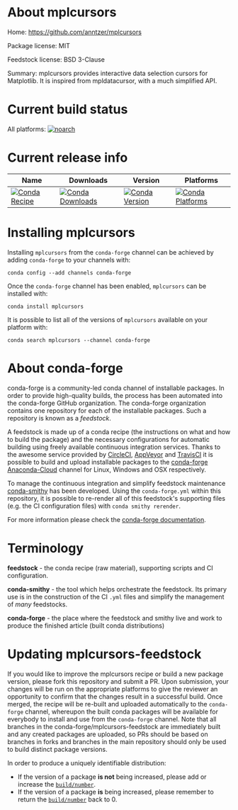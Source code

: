 About mplcursors
================

Home: https://github.com/anntzer/mplcursors

Package license: MIT

Feedstock license: BSD 3-Clause

Summary: mplcursors provides interactive data selection cursors for Matplotlib. It is inspired from mpldatacursor, with a much simplified API.



Current build status
====================

All platforms:
[![noarch](https://img.shields.io/circleci/project/github/conda-forge/mplcursors-feedstock/master.svg?label=noarch)](https://circleci.com/gh/conda-forge/mplcursors-feedstock)

Current release info
====================

| Name | Downloads | Version | Platforms |
| --- | --- | --- | --- |
| [![Conda Recipe](https://img.shields.io/badge/recipe-mplcursors-green.svg)](https://anaconda.org/conda-forge/mplcursors) | [![Conda Downloads](https://img.shields.io/conda/dn/conda-forge/mplcursors.svg)](https://anaconda.org/conda-forge/mplcursors) | [![Conda Version](https://img.shields.io/conda/vn/conda-forge/mplcursors.svg)](https://anaconda.org/conda-forge/mplcursors) | [![Conda Platforms](https://img.shields.io/conda/pn/conda-forge/mplcursors.svg)](https://anaconda.org/conda-forge/mplcursors) |

Installing mplcursors
=====================

Installing `mplcursors` from the `conda-forge` channel can be achieved by adding `conda-forge` to your channels with:

```
conda config --add channels conda-forge
```

Once the `conda-forge` channel has been enabled, `mplcursors` can be installed with:

```
conda install mplcursors
```

It is possible to list all of the versions of `mplcursors` available on your platform with:

```
conda search mplcursors --channel conda-forge
```


About conda-forge
=================

conda-forge is a community-led conda channel of installable packages.
In order to provide high-quality builds, the process has been automated into the
conda-forge GitHub organization. The conda-forge organization contains one repository
for each of the installable packages. Such a repository is known as a *feedstock*.

A feedstock is made up of a conda recipe (the instructions on what and how to build
the package) and the necessary configurations for automatic building using freely
available continuous integration services. Thanks to the awesome service provided by
[CircleCI](https://circleci.com/), [AppVeyor](https://www.appveyor.com/)
and [TravisCI](https://travis-ci.org/) it is possible to build and upload installable
packages to the [conda-forge](https://anaconda.org/conda-forge)
[Anaconda-Cloud](https://anaconda.org/) channel for Linux, Windows and OSX respectively.

To manage the continuous integration and simplify feedstock maintenance
[conda-smithy](https://github.com/conda-forge/conda-smithy) has been developed.
Using the ``conda-forge.yml`` within this repository, it is possible to re-render all of
this feedstock's supporting files (e.g. the CI configuration files) with ``conda smithy rerender``.

For more information please check the [conda-forge documentation](https://conda-forge.org/docs/).

Terminology
===========

**feedstock** - the conda recipe (raw material), supporting scripts and CI configuration.

**conda-smithy** - the tool which helps orchestrate the feedstock.
                   Its primary use is in the construction of the CI ``.yml`` files
                   and simplify the management of *many* feedstocks.

**conda-forge** - the place where the feedstock and smithy live and work to
                  produce the finished article (built conda distributions)


Updating mplcursors-feedstock
=============================

If you would like to improve the mplcursors recipe or build a new
package version, please fork this repository and submit a PR. Upon submission,
your changes will be run on the appropriate platforms to give the reviewer an
opportunity to confirm that the changes result in a successful build. Once
merged, the recipe will be re-built and uploaded automatically to the
`conda-forge` channel, whereupon the built conda packages will be available for
everybody to install and use from the `conda-forge` channel.
Note that all branches in the conda-forge/mplcursors-feedstock are
immediately built and any created packages are uploaded, so PRs should be based
on branches in forks and branches in the main repository should only be used to
build distinct package versions.

In order to produce a uniquely identifiable distribution:
 * If the version of a package **is not** being increased, please add or increase
   the [``build/number``](https://conda.io/docs/user-guide/tasks/build-packages/define-metadata.html#build-number-and-string).
 * If the version of a package **is** being increased, please remember to return
   the [``build/number``](https://conda.io/docs/user-guide/tasks/build-packages/define-metadata.html#build-number-and-string)
   back to 0.
